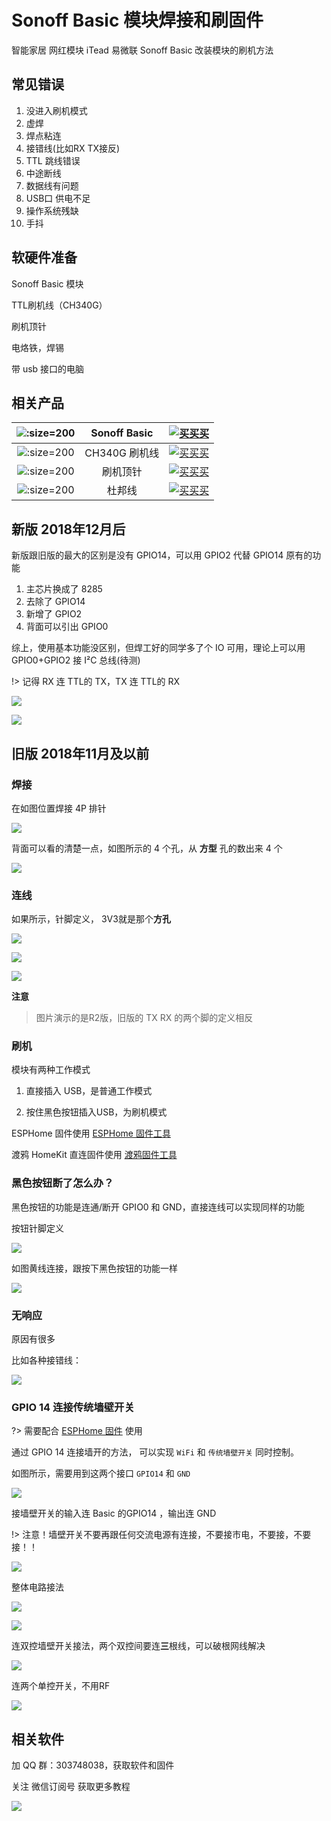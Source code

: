 # Sonoff Basic 模块焊接和刷固件

智能家居 网红模块 iTead 易微联 Sonoff Basic 改装模块的刷机方法



## 常见错误

1. 没进入刷机模式
2. 虚焊
3. 焊点粘连
4. 接错线(比如RX TX接反)
5. TTL 跳线错误
6. 中途断线
7. 数据线有问题
8. USB口 供电不足
9. 操作系统残缺
10. 手抖

## 软硬件准备

Sonoff Basic 模块

TTL刷机线（CH340G）

刷机顶针

电烙铁，焊锡

带 usb 接口的电脑

## 相关产品

| ![](http://pic.airijia.com/doc/20181122162053.png ':size=200')| Sonoff Basic |  [![买买买](http://cdn.airijia.com/b6eca8da724952cc0251.gif ':size=150')](https://item.taobao.com/item.htm?id=551950726641) |
|:-:|:-:|:-:|
| ![](http://pic.airijia.com/doc/20181122161759.png ':size=200')| CH340G 刷机线 |  [![买买买](http://cdn.airijia.com/b6eca8da724952cc0251.gif ':size=150')](https://item.taobao.com/item.htm?id=45528507062) |
| ![](http://pic.airijia.com/doc/20190423111153.png ':size=200')| 刷机顶针 |  [![买买买](http://cdn.airijia.com/b6eca8da724952cc0251.gif ':size=150')](https://item.taobao.com/item.htm?id=592072988764) |
| ![](http://pic.airijia.com/doc/20181122162418.png ':size=200')| 杜邦线 |  [![买买买](http://cdn.airijia.com/b6eca8da724952cc0251.gif ':size=150')](https://item.taobao.com/item.htm?id=45608073136) |



<!-- | ![](http://pic.airijia.com/doc/20181122162258.png ':size=200')| 2.54mm 排针 |  [![买买买](http://cdn.airijia.com/b6eca8da724952cc0251.gif ':size=150')](https://item.taobao.com/item.htm?id=551916669247) | -->


## 新版 2018年12月后

新版跟旧版的最大的区别是没有 GPIO14，可以用 GPIO2 代替 GPIO14 原有的功能

1. 主芯片换成了 8285
2. 去除了 GPIO14 
3. 新增了 GPIO2
4. 背面可以引出 GPIO0

综上，使用基本功能没区别，但焊工好的同学多了个 IO 可用，理论上可以用 GPIO0+GPIO2 接 I²C 总线(待测)


!> 记得 RX 连 TTL的 TX，TX 连 TTL的 RX

![](http://pic.airijia.com/doc/20181218144215.png)



![](http://pic.airijia.com/doc/20181218144226.png)











## 旧版 2018年11月及以前





### 焊接

在如图位置焊接 4P 排针

![](https://ws1.sinaimg.cn/large/007fN5Xegy1fv98s4ndw1j30rs0fix4y.jpg)

背面可以看的清楚一点，如图所示的 4 个孔，从 **方型** 孔的数出来 4 个

![](https://ws1.sinaimg.cn/large/007fN5Xegy1fv99s6f1nyj315o0ndb2a.jpg)



### 连线

如果所示，针脚定义， 3V3就是那个**方孔**

![](https://ws1.sinaimg.cn/large/007fN5Xegy1fv99j8cdr8j30m80b9qhb.jpg)

![](https://ws1.sinaimg.cn/large/007fN5Xegy1fv98g4cpmfj30m80m87i5.jpg)

![](https://ws1.sinaimg.cn/large/007fN5Xegy1fv98fip4v9j30m80m8asf.jpg)

**注意**

> 图片演示的是R2版，旧版的 TX RX 的两个脚的定义相反

### 刷机

模块有两种工作模式

1. 直接插入 USB，是普通工作模式

2. 按住黑色按钮插入USB，为刷机模式




ESPHome 固件使用 [ESPHome 固件工具](diy/flasher)


渡鸦 HomeKit 直连固件使用 [渡鸦固件工具](raven/flasher)



### 黑色按钮断了怎么办？

黑色按钮的功能是连通/断开 GPIO0 和 GND，直接连线可以实现同样的功能


按钮针脚定义

![](http://pic.airijia.com/doc/20181213091422.png)


如图黄线连接，跟按下黑色按钮的功能一样


![](http://pic.airijia.com/doc/20181213092335.png)



### 无响应

原因有很多

比如各种接错线：

![](http://pic.airijia.com/doc/20181213110704.png)





### GPIO 14 连接传统墙壁开关


?> 需要配合 [ESPHome 固件](esphome/) 使用

通过 GPIO 14 连接墙开的方法， 可以实现 `WiFi` 和 `传统墙壁开关` 同时控制。


如图所示，需要用到这两个接口 `GPIO14` 和 `GND`

![](https://ws1.sinaimg.cn/large/007fN5Xegy1fxftesc3voj30rc0f21gx.jpg)


接墙壁开关的输入连 Basic 的GPIO14 ，输出连 GND

!> 注意！墙壁开关不要再跟任何交流电源有连接，不要接市电，不要接，不要接！！

![](https://ws1.sinaimg.cn/large/007fN5Xegy1fxfqzw9lnej308c08qjtc.jpg)



整体电路接法

![](http://pic.airijia.com/doc/20181125154712.png)


![](http://pic.airijia.com/doc/20181125154721.png)


连双控墙壁开关接法，两个双控间要连**三**根线，可以破根网线解决

![](http://pic.airijia.com/doc/20181125150723.png)


连两个单控开关，不用RF

![](http://pic.airijia.com/doc/20181125160337.png)

## 相关软件

加 QQ 群：303748038，获取软件和固件


关注 微信订阅号 获取更多教程

![](http://pic.airijia.com/doc/20190426125528.png)